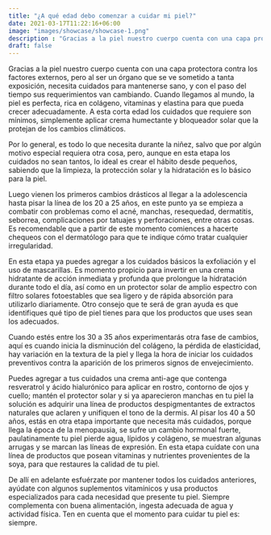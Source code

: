 ```yaml
---
title: "¿A qué edad debo comenzar a cuidar mi piel?"
date: 2021-03-17T11:22:16+06:00
image: "images/showcase/showcase-1.png"
description : "Gracias a la piel nuestro cuerpo cuenta con una capa protectora contra los factores externos"
draft: false
---
```

Gracias a la piel nuestro cuerpo cuenta con una capa protectora contra los factores externos, pero al ser un órgano que se ve sometido a tanta exposición, necesita cuidados para mantenerse sano, y con el paso del tiempo sus requerimientos van cambiando. Cuando llegamos al mundo, la piel es perfecta, rica en colágeno, vitaminas y elastina para que pueda crecer adecuadamente. A esta corta edad los cuidados que requiere son mínimos, simplemente aplicar crema humectante y bloqueador solar que la protejan de los cambios climáticos.

Por lo general, es todo lo que necesita durante la niñez, salvo que por algún motivo especial requiera otra cosa, pero, aunque en esta etapa los cuidados no sean tantos, lo ideal es crear el hábito desde pequeños, sabiendo que la limpieza, la protección solar y la hidratación es lo básico para la piel.

Luego vienen los primeros cambios drásticos al llegar a la adolescencia hasta pisar la línea de los 20 a 25 años, en este punto ya se empieza a combatir con problemas como el acné, manchas, resequedad, dermatitis, seborrea, complicaciones por tatuajes y perforaciones, entre otras cosas. Es recomendable que a partir de este momento comiences a hacerte chequeos con el dermatólogo para que te indique cómo tratar cualquier irregularidad.

En esta etapa ya puedes agregar a los cuidados básicos la exfoliación y el uso de mascarillas. Es momento propicio para invertir en una crema hidratante de acción inmediata y profunda que prolongue la hidratación durante todo el día, así como en un protector solar de amplio espectro con filtro solares fotoestables que sea ligero y de rápida absorción para utilizarlo diariamente. Otro consejo que te será de gran ayuda es que identifiques qué tipo de piel tienes para que los productos que uses sean los adecuados.

Cuando estés entre los 30 a 35 años experimentarás otra fase de cambios, aquí es cuando inicia la disminución del colágeno, la pérdida de elasticidad, hay variación en la textura de la piel y llega la hora de iniciar los cuidados preventivos contra la aparición de los primeros signos de envejecimiento.

Puedes agregar a tus cuidados una crema anti-age que contenga resveratrol y ácido hialurónico para aplicar en rostro, contorno de ojos y cuello; mantén el protector solar y si ya aparecieron manchas en tu piel la solución es adquirir una línea de productos despigmentantes de extractos naturales que aclaren y unifiquen el tono de la dermis. Al pisar los 40 a 50 años, estás en otra etapa importante que necesita más cuidados, porque llega la época de la menopausia, se sufre un cambio hormonal fuerte, paulatinamente tu piel pierde agua, lípidos y colágeno, se muestran algunas arrugas y se marcan las líneas de expresión. En esta etapa cuídate con una línea de productos que posean vitaminas y nutrientes provenientes de la soya, para que restaures la calidad de tu piel.

De allí en adelante esfuérzate por mantener todos los cuidados anteriores, ayúdate con algunos suplementos vitamínicos y usa productos especializados para cada necesidad que presente tu piel. Siempre complementa con buena alimentación, ingesta adecuada de agua y actividad física. Ten en cuenta que el momento para cuidar tu piel es: siempre.